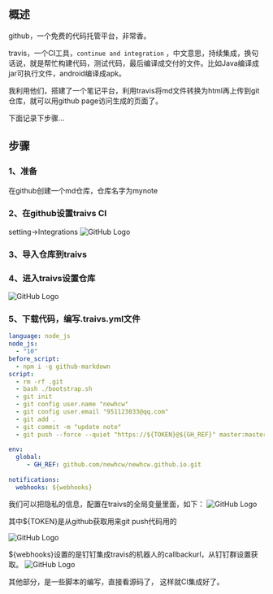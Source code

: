 ## 概述

   github，一个免费的代码托管平台，非常香。

   travis，一个CI工具，`continue and integration` ，中文意思，持续集成，换句话说，就是帮忙构建代码，测试代码，最后编译成交付的文件。比如Java编译成jar可执行文件，android编译成apk。

 我利用他们，搭建了一个笔记平台，利用travis将md文件转换为html再上传到git仓库，就可以用github page访问生成的页面了。

下面记录下步骤...

## 步骤

### 1、准备
在github创建一个md仓库，仓库名字为mynote
### 2、在github设置traivs CI
setting->Integrations
![GitHub Logo](https://newhcw.github.io/images/traivs.png)

### 3、导入仓库到traivs
### 4、进入traivs设置仓库
![GitHub Logo](https://newhcw.github.io/images/traivs-web.png)
### 5、下载代码，编写.traivs.yml文件
```yaml
language: node_js
node_js: 
  - "10"
before_script:
  - npm i -g github-markdown
script: 
  - rm -rf .git
  - bash ./bootstrap.sh
  - git init
  - git config user.name "newhcw"
  - git config user.email "951123033@qq.com"
  - git add .
  - git commit -m "update note"
  - git push --force --quiet "https://${TOKEN}@${GH_REF}" master:master
 
env:
  global:
     - GH_REF: github.com/newhcw/newhcw.github.io.git
	
notifications:
  webhooks: ${webhooks}

```

我们可以把隐私的信息，配置在traivs的全局变量里面，如下：
![GitHub Logo](https://newhcw.github.io/images/traivssetting.png)

其中${TOKEN}是从github获取用来git push代码用的

![GitHub Logo](https://newhcw.github.io/images/settingsecret.png)

${webhooks}设置的是钉钉集成travis的机器人的callbackurl，从钉钉群设置获取。
![GitHub Logo](https://newhcw.github.io/images/dingsetting.png)

其他部分，是一些脚本的编写，直接看源码了，
这样就CI集成好了。

